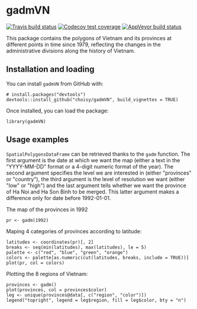 # gadmVN 

[![Travis build status](https://travis-ci.org/epix-project/gadmVN.svg?branch=master)](https://travis-ci.org/epix-project/gadmVN)
[![Codecov test coverage](https://codecov.io/gh/epix-project/gadmVN/branch/master/graph/badge.svg)](https://codecov.io/gh/epix-project/gadmVN?branch=master)
[![AppVeyor build status](https://ci.appveyor.com/api/projects/status/github/epix-project/gadmVN?branch=master&svg=true)](https://ci.appveyor.com/project/epix-project/gadmVN)

This package contains the polygons of Vietnam and its provinces at different
points in time since 1979, reflecting the changes in the administrative
divisions along the history of Vietnam.

## Installation and loading

You can install `gadmVN` from GitHub with:

```{r eval = FALSE}
# install.packages("devtools")
devtools::install_github("choisy/gadmVN", build_vignettes = TRUE)
```

Once installed, you can load the package:

```{r}
library(gadmVN)
```


## Usage examples

`SpatialPolygonsDataFrame` can be retrieved thanks to the `gadm` function. The
first argument is the date at which we want the map (either a text in the
"YYYY-MM-DD" format or a 4-digit numeric format of the year). The second
argument specifies the level we are interested in (either "provinces" or
"country"), the third argument is the level of resolution we want (either "low"
or "high") and the last argument tells whether we want the province of Ha Noi
and Ha Son Binh to be merged. This latter argument makes a difference only for
date before 1992-01-01.

The map of the provinces in 1992

```{r}
pr <- gadm(1992)
```

Maping 4 categories of provinces according to latitude:

```{r}
latitudes <- coordinates(pr)[, 2]
breaks <- seq(min(latitudes), max(latitudes), le = 5)
palette <- c("red", "blue", "green", "orange")
colors <- palette[as.numeric(cut(latitudes, breaks, include = TRUE))]
plot(pr, col = colors)
```

Plotting the 8 regions of Vietnam:

```{r}
provinces <- gadm()
plot(provinces, col = provinces$color)
leg <- unique(provinces@data[, c("region", "color")])
legend("topright", legend = leg$region, fill = leg$color, bty = "n")
```

